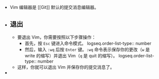 - Vim 编辑器是 [[Git]] 默认的提交消息编辑器。
- ## 退出
	- 要退出 Vim，你需要按照以下步骤操作：
		- 首先，按 `Esc` 键进入命令模式。
		  logseq.order-list-type:: number
		- 然后，输入 `:wq` 后按 `Enter` 键。`:wq` 命令表示保存你的更改（`w` 是 write 的缩写）并退出 Vim（`q` 是 quit 的缩写）。
		  logseq.order-list-type:: number
	- 这样，你就可以退出 Vim 并保存你的提交消息了。
-